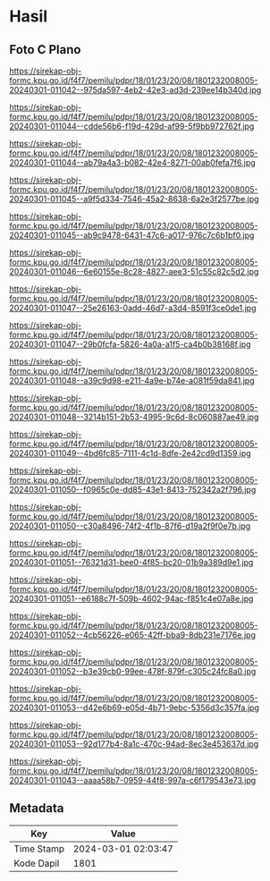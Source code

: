 # Hasil

## Foto C Plano

https://sirekap-obj-formc.kpu.go.id/f4f7/pemilu/pdpr/18/01/23/20/08/1801232008005-20240301-011042--975da597-4eb2-42e3-ad3d-239ee14b340d.jpg

https://sirekap-obj-formc.kpu.go.id/f4f7/pemilu/pdpr/18/01/23/20/08/1801232008005-20240301-011044--cdde56b6-f19d-429d-af99-5f9bb972762f.jpg

https://sirekap-obj-formc.kpu.go.id/f4f7/pemilu/pdpr/18/01/23/20/08/1801232008005-20240301-011044--ab79a4a3-b082-42e4-8271-00ab0fefa7f6.jpg

https://sirekap-obj-formc.kpu.go.id/f4f7/pemilu/pdpr/18/01/23/20/08/1801232008005-20240301-011045--a9f5d334-7546-45a2-8638-6a2e3f2577be.jpg

https://sirekap-obj-formc.kpu.go.id/f4f7/pemilu/pdpr/18/01/23/20/08/1801232008005-20240301-011045--ab9c9478-6431-47c6-a017-976c7c6b1bf0.jpg

https://sirekap-obj-formc.kpu.go.id/f4f7/pemilu/pdpr/18/01/23/20/08/1801232008005-20240301-011046--6e60155e-8c28-4827-aee3-51c55c82c5d2.jpg

https://sirekap-obj-formc.kpu.go.id/f4f7/pemilu/pdpr/18/01/23/20/08/1801232008005-20240301-011047--25e26163-0add-46d7-a3d4-8591f3ce0de1.jpg

https://sirekap-obj-formc.kpu.go.id/f4f7/pemilu/pdpr/18/01/23/20/08/1801232008005-20240301-011047--29b0fcfa-5826-4a0a-a1f5-ca4b0b38168f.jpg

https://sirekap-obj-formc.kpu.go.id/f4f7/pemilu/pdpr/18/01/23/20/08/1801232008005-20240301-011048--a39c9d98-e211-4a9e-b74e-a081f59da841.jpg

https://sirekap-obj-formc.kpu.go.id/f4f7/pemilu/pdpr/18/01/23/20/08/1801232008005-20240301-011048--3214b151-2b53-4995-9c6d-8c060887ae49.jpg

https://sirekap-obj-formc.kpu.go.id/f4f7/pemilu/pdpr/18/01/23/20/08/1801232008005-20240301-011049--4bd6fc85-7111-4c1d-8dfe-2e42cd9d1359.jpg

https://sirekap-obj-formc.kpu.go.id/f4f7/pemilu/pdpr/18/01/23/20/08/1801232008005-20240301-011050--f0965c0e-dd85-43e1-8413-752342a2f796.jpg

https://sirekap-obj-formc.kpu.go.id/f4f7/pemilu/pdpr/18/01/23/20/08/1801232008005-20240301-011050--c30a8496-74f2-4f1b-87f6-d19a2f9f0e7b.jpg

https://sirekap-obj-formc.kpu.go.id/f4f7/pemilu/pdpr/18/01/23/20/08/1801232008005-20240301-011051--76321d31-bee0-4f85-bc20-01b9a389d9e1.jpg

https://sirekap-obj-formc.kpu.go.id/f4f7/pemilu/pdpr/18/01/23/20/08/1801232008005-20240301-011051--e6188c7f-509b-4602-94ac-f851c4e07a8e.jpg

https://sirekap-obj-formc.kpu.go.id/f4f7/pemilu/pdpr/18/01/23/20/08/1801232008005-20240301-011052--4cb56226-e065-42ff-bba9-8db231e7176e.jpg

https://sirekap-obj-formc.kpu.go.id/f4f7/pemilu/pdpr/18/01/23/20/08/1801232008005-20240301-011052--b3e39cb0-99ee-478f-879f-c305c24fc8a0.jpg

https://sirekap-obj-formc.kpu.go.id/f4f7/pemilu/pdpr/18/01/23/20/08/1801232008005-20240301-011053--d42e6b69-e05d-4b71-9ebc-5356d3c357fa.jpg

https://sirekap-obj-formc.kpu.go.id/f4f7/pemilu/pdpr/18/01/23/20/08/1801232008005-20240301-011053--92d177b4-8a1c-470c-94ad-8ec3e453637d.jpg

https://sirekap-obj-formc.kpu.go.id/f4f7/pemilu/pdpr/18/01/23/20/08/1801232008005-20240301-011043--aaaa58b7-0959-44f8-997a-c6f179543e73.jpg


## Metadata

| Key        | Value               |
| ---------- | ------------------- |
| Time Stamp | 2024-03-01 02:03:47 |
| Kode Dapil | 1801                |



